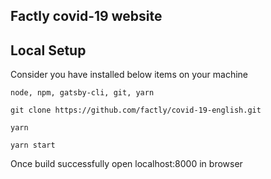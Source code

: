 ## Factly covid-19 website

## Local Setup

Consider you have installed below items on your machine 
```
node, npm, gatsby-cli, git, yarn
```

```
git clone https://github.com/factly/covid-19-english.git
```

```
yarn 
```

```
yarn start
```

Once build successfully open localhost:8000 in browser